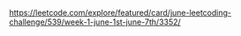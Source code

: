 https://leetcode.com/explore/featured/card/june-leetcoding-challenge/539/week-1-june-1st-june-7th/3352/